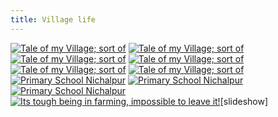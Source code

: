 ```yaml
---
title: Village life
---
```


[![Tale of my Village; sort
of](https://dilawars.me/wp-content/uploads/2012/10/barseem2.jpg?w=640)](https://dilawars.me/wp-content/uploads/2012/10/barseem2.jpg)
[![Tale of my Village; sort
of](http://dilawarrajput.files.wordpress.com/2010/04/bachahaparty3.jpg?w=640)](http://dilawarrajput.files.wordpress.com/2010/04/bachahaparty3.jpg)
[![Tale of my Village; sort
of](http://dilawarrajput.files.wordpress.com/2010/04/tractor.jpg?w=640)](http://dilawarrajput.files.wordpress.com/2010/04/tractor.jpg)
[![Tale of my Village; sort
of](https://dilawars.me/wp-content/uploads/2012/10/roadtonichalpur.jpg?w=640)](https://dilawars.me/wp-content/uploads/2012/10/roadtonichalpur.jpg)
[![Tale of my Village; sort
of](https://dilawars.me/wp-content/uploads/2012/10/kripal.jpg?w=640)](https://dilawars.me/wp-content/uploads/2012/10/kripal.jpg)
[![Tale of my Village; sort
of](http://dilawarrajput.files.wordpress.com/2010/04/bittu.jpg?w=640)](http://dilawarrajput.files.wordpress.com/2010/04/bittu.jpg)
[![Primary School
Nichalpur](https://dilawars.me/wp-content/uploads/2012/10/img_0065.jpg?w=640)](https://dilawars.me/wp-content/uploads/2012/10/img_0065.jpg)
[![Primary School
Nichalpur](http://dilawarrajput.files.wordpress.com/2010/03/img_0034.jpg?w=640)](http://dilawarrajput.files.wordpress.com/2010/03/img_0034.jpg)
[![Primary School
Nichalpur](http://dilawarrajput.files.wordpress.com/2010/03/withsir.jpg?w=640)](http://dilawarrajput.files.wordpress.com/2010/03/withsir.jpg)
[![Its tough being in farming, impossible to leave
it!](https://dilawars.me/wp-content/uploads/2012/10/earthdayspecial.jpg?w=640)](https://dilawars.me/wp-content/uploads/2012/10/earthdayspecial.jpg)\[slideshow\]
